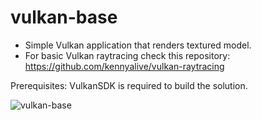 # vulkan-base

* Simple Vulkan application that renders textured model.
* For basic Vulkan raytracing check this repository: https://github.com/kennyalive/vulkan-raytracing

Prerequisites: VulkanSDK is required to build the solution.

![vulkan-base](https://user-images.githubusercontent.com/4964024/64047691-c812e280-cb6f-11e9-8f26-76c4ee8860cd.png)
